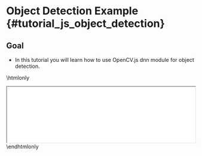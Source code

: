 Object Detection Example {#tutorial_js_object_detection}
=======================================

Goal
----

- In this tutorial you will learn how to use OpenCV.js dnn module for object detection.

\htmlonly
<iframe src="../../js_object_detection.html" width="100%"
        onload="this.style.height=this.contentDocument.body.scrollHeight +'px';">
</iframe>
\endhtmlonly